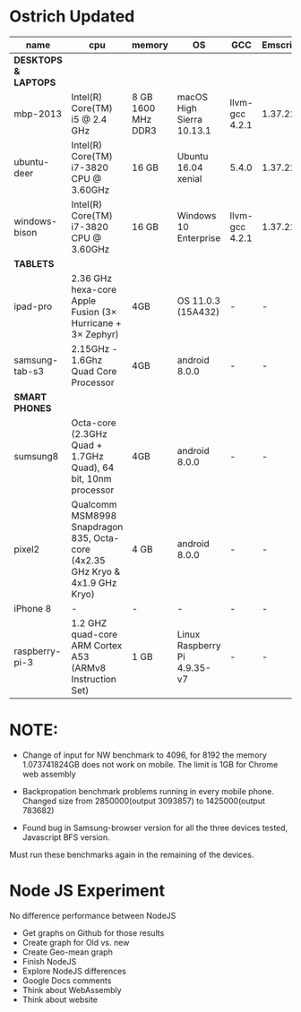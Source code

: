 # Ostrich Updated

|name   |cpu    |memory |OS     | GCC | Emscripten| Report | Data|
|----   |---    |-------|-------|-----|-----------|-----------|-----------|
| __DESKTOPS & LAPTOPS__   |    |||||||
|mbp-2013    |  Intel(R) Core(TM) i5 @ 2.4 GHz   |  8 GB 1600 MHz DDR3      |   macOS High Sierra 10.13.1 |llvm-gcc 4.2.1   |1.37.22 |[report](./data/mbp2013/report-mbp2013.md) |[mbp2013.csv](./data/mbp2013/browser/platform=mbp2013,input-size=medium.csv) |
|ubuntu-deer    |Intel(R) Core(TM) i7-3820 CPU @ 3.60GHz     |  16 GB     |   Ubuntu 16.04 xenial |5.4.0 |1.37.22  |[report](./data/ubuntu-deer/report-ubuntu-deer.md) | [ubuntu-deer.csv](./data/ubuntu-deer/browser/platform=ubuntu-deer,input-size=medium.csv)|
|windows-bison    |  Intel(R) Core(TM) i7-3820 CPU @ 3.60GHz   | 16 GB |   Windows 10 Enterprise | llvm-gcc 4.2.1   |1.37.22 |[report](./data/windows-bison/report-windows-bison.md) | [windows-bison.csv](./data/windows-bison/browser/platform=windows-bison,input-size=medium.csv)|
| __TABLETS__   |    |||||||
| ipad-pro | 2.36 GHz hexa-core Apple Fusion (3× Hurricane + 3× Zephyr) | 4GB  | OS 11.0.3 (15A432) | - | - |[report](./data/ipad-pro/report-ipad-pro.md) | [ipad-pro.csv](./data/ipad-pro/browser/platform=ipad-pro,input-size=medium.csv) |
| samsung-tab-s3|2.15GHz - 1.6Ghz Quad Core Processor | 4GB  | android 8.0.0 | - | - |[report](./data/samsung-tab-s3/report-samsung-tab-s3.md) | [samsung-tab-s3.csv](./data/samsung-tab-s3/browser/platform=samsung-tab-s3,input-size=medium.csv) |
| __SMART PHONES__   |    |||||||
| sumsung8 | Octa-core (2.3GHz Quad + 1.7GHz Quad), 64 bit, 10nm processor | 4GB | android 8.0.0 | - | - | [report](./data/samsung8/report-samsung8.md) | [sumsung8.csv](./data/samsung8/browser/platform=samsung8,input-size=medium.csv) |
| pixel2  | Qualcomm MSM8998 Snapdragon 835, Octa-core (4x2.35 GHz Kryo & 4x1.9 GHz Kryo) | 4 GB | android 8.0.0 | - | - |[report](./data/pixel2/report-pixel2.md) | [pixel2.csv](./data/pixel2/browser/platform=pixel2,input-size=medium.csv) |
| iPhone 8 | - | - | - | - | - | - | - | 
| raspberry-pi-3 | 1.2 GHZ quad-core ARM Cortex A53 (ARMv8 Instruction Set) | 1 GB | Linux Raspberry Pi 4.9.35-v7 | - | - | [report](./data/raspberry-pi-3/report-raspberry-pi-3.md) | [raspberry-pi-3.csv](./data/raspberry-pi-3/server/platform=raspberry3,environment=node-remote-raspberry,input-size=medium.csv)|

# NOTE: 
- Change of input for NW benchmark to 4096, for 8192 the memory 1.073741824GB does not work on mobile. The limit is 1GB for Chrome web assembly

- Backpropation benchmark problems running in every mobile phone. Changed size from 2850000(output 3093857) to 1425000(output 783682)

- Found bug in Samsung-browser version for all the three devices tested, Javascript BFS version.

Must run these benchmarks again in the remaining of the devices.
# Node JS Experiment
No difference performance between NodeJS
 - Get graphs on Github for those results
 - Create graph for Old vs. new
 - Create Geo-mean graph
 - Finish NodeJS
 - Explore NodeJS differences
 - Google Docs comments
 - Think about WebAssembly
 - Think about website


